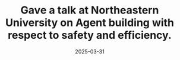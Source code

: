 ---
title: Gave a talk at Northeastern University on Agent building with respect to safety and efficiency.
cms_exclude: true

date: "2025-03-31"

# View.
#   1 = List
#   2 = Compact
#   3 = Card
view: 1

# Optional header image (relative to `static/media/` folder).
header:
  caption: ''
  image: ''
  link: uploads/resume.pdf
---